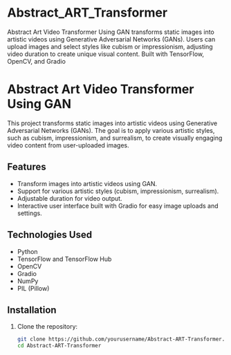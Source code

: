 # Abstract_ART_Transformer
Abstract Art Video Transformer Using GAN transforms static images into artistic videos using Generative Adversarial Networks (GANs). Users can upload images and select styles like cubism or impressionism, adjusting video duration to create unique visual content. Built with TensorFlow, OpenCV, and Gradio

# Abstract Art Video Transformer Using GAN

This project transforms static images into artistic videos using Generative Adversarial Networks (GANs). The goal is to apply various artistic styles, such as cubism, impressionism, and surrealism, to create visually engaging video content from user-uploaded images.

## Features
- Transform images into artistic videos using GAN.
- Support for various artistic styles (cubism, impressionism, surrealism).
- Adjustable duration for video output.
- Interactive user interface built with Gradio for easy image uploads and settings.

## Technologies Used
- Python
- TensorFlow and TensorFlow Hub
- OpenCV
- Gradio
- NumPy
- PIL (Pillow)

## Installation

1. Clone the repository:
   ```bash
   git clone https://github.com/yourusername/Abstract-ART-Transformer.git
   cd Abstract-ART-Transformer
